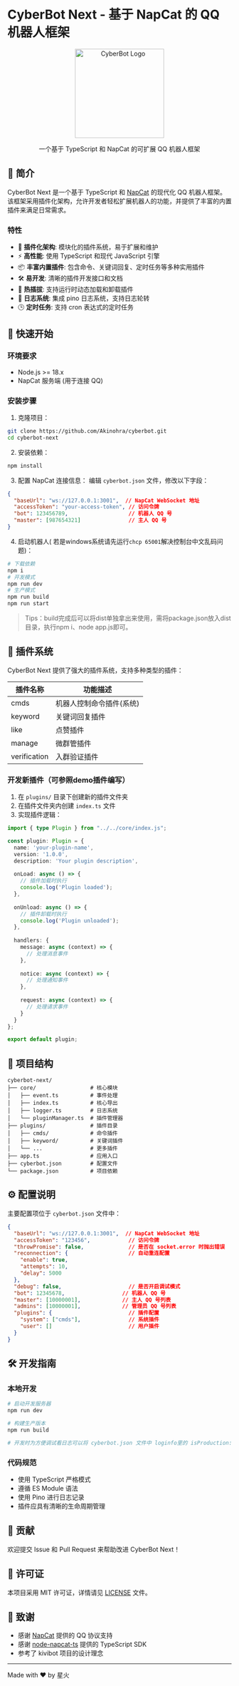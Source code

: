 # CyberBot Next - 基于 NapCat 的 QQ 机器人框架

<p align="center">
  <img src="logo.png" alt="CyberBot Logo" width="200">
</p>

<p align="center">
  一个基于 TypeScript 和 NapCat 的可扩展 QQ 机器人框架
</p> 

## 🌟 简介

CyberBot Next 是一个基于 TypeScript 和 [NapCat](https://github.com/HkTeamX/node-napcat-ts) 的现代化 QQ 机器人框架。该框架采用插件化架构，允许开发者轻松扩展机器人的功能，并提供了丰富的内置插件来满足日常需求。

### 特性

- 🧩 **插件化架构**: 模块化的插件系统，易于扩展和维护
- ⚡ **高性能**: 使用 TypeScript 和现代 JavaScript 引擎
- 📦 **丰富内置插件**: 包含命令、关键词回复、定时任务等多种实用插件
- 🛠️ **易开发**: 清晰的插件开发接口和文档
- 🔄 **热插拔**: 支持运行时动态加载和卸载插件
- 📝 **日志系统**: 集成 pino 日志系统，支持日志轮转
- 🕒 **定时任务**: 支持 cron 表达式的定时任务

## 🚀 快速开始

### 环境要求

- Node.js >= 18.x
- NapCat 服务端 (用于连接 QQ)

### 安装步骤

1. 克隆项目：
```bash
git clone https://github.com/Akinohra/cyberbot.git
cd cyberbot-next
```

2. 安装依赖：
```bash
npm install
```

3. 配置 NapCat 连接信息：
编辑 `cyberbot.json` 文件，修改以下字段：
```json
{
  "baseUrl": "ws://127.0.0.1:3001",  // NapCat WebSocket 地址
  "accessToken": "your-access-token", // 访问令牌
  "bot": 123456789,                   // 机器人 QQ 号
  "master": [987654321]               // 主人 QQ 号
}
```

4. 启动机器人( 若是windows系统请先运行`chcp 65001`解决控制台中文乱码问题)：
```bash
# 下载依赖
npm i
# 开发模式
npm run dev
# 生产模式
npm run build
npm run start
```

> Tips：build完成后可以将dist单独拿出来使用，需将package.json放入dist目录，执行npm i、node app.js即可。

## 🧩 插件系统

CyberBot Next 提供了强大的插件系统，支持多种类型的插件：

| 插件名称 | 功能描述 |
|---------|----------|
| cmds | 机器人控制命令插件(系统) |
| keyword | 关键词回复插件 |
| like | 点赞插件 |
| manage | 微群管插件 |
| verification | 入群验证插件 |

### 开发新插件（可参照demo插件编写）

1. 在 `plugins/` 目录下创建新的插件文件夹
2. 在插件文件夹内创建 `index.ts` 文件
3. 实现插件逻辑：

```typescript
import { type Plugin } from "../../core/index.js";

const plugin: Plugin = {
  name: 'your-plugin-name',
  version: '1.0.0',
  description: 'Your plugin description',
  
  onLoad: async () => {
    // 插件加载时执行
    console.log('Plugin loaded');
  },
  
  onUnload: async () => {
    // 插件卸载时执行
    console.log('Plugin unloaded');
  },
  
  handlers: {
    message: async (context) => {
      // 处理消息事件
    },
    
    notice: async (context) => {
      // 处理通知事件
    },
    
    request: async (context) => {
      // 处理请求事件
    }
  }
};

export default plugin;
```

## 📁 项目结构

```
cyberbot-next/
├── core/                 # 核心模块
│   ├── event.ts          # 事件处理
│   ├── index.ts          # 核心导出
│   ├── logger.ts         # 日志系统
│   └── pluginManager.ts  # 插件管理器
├── plugins/              # 插件目录
│   ├── cmds/             # 命令插件
│   ├── keyword/          # 关键词插件
│   └── ...               # 更多插件
├── app.ts                # 应用入口
├── cyberbot.json         # 配置文件
└── package.json          # 项目依赖
```

## ⚙️ 配置说明

主要配置项位于 `cyberbot.json` 文件中：

```json
{
  "baseUrl": "ws://127.0.0.1:3001",  // NapCat WebSocket 地址
  "accessToken": "123456",            // 访问令牌
  "throwPromise": false,              // 是否在 socket.error 时抛出错误
  "reconnection": {                   // 自动重连配置
    "enable": true,
    "attempts": 10,
    "delay": 5000
  },
  "debug": false,                     // 是否开启调试模式
  "bot": 12345678,                  // 机器人 QQ 号
  "master": [10000001],             // 主人 QQ 号列表
  "admins": [10000001],             // 管理员 QQ 号列表
  "plugins": {                        // 插件配置
    "system": ["cmds"],               // 系统插件
    "user": []                        // 用户插件
  }
}
```

## 🛠️ 开发指南

### 本地开发

```bash
# 启动开发服务器
npm run dev

# 构建生产版本
npm run build

# 开发时为方便调试看日志可以将 cyberbot.json 文件中 loginfo里的 isProduction: true 字段设置为 false, log控制台会有颜色方便查看，生产环境推荐保持为true

```

### 代码规范

- 使用 TypeScript 严格模式
- 遵循 ES Module 语法
- 使用 Pino 进行日志记录
- 插件应具有清晰的生命周期管理

## 🤝 贡献

欢迎提交 Issue 和 Pull Request 来帮助改进 CyberBot Next！

## 📄 许可证

本项目采用 MIT 许可证，详情请见 [LICENSE](LICENSE) 文件。

## 🙏 致谢

- 感谢 [NapCat](https://github.com/HkTeamX/node-napcat-ts) 提供的 QQ 协议支持
- 感谢 [node-napcat-ts](https://github.com/HkTeamX/node-napcat-ts) 提供的 TypeScript SDK
- 参考了 kivibot 项目的设计理念

---

Made with ❤️ by 星火

